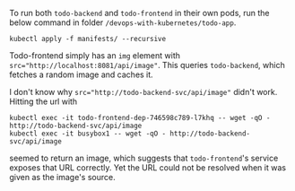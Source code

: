 To run both `todo-backend` and `todo-frontend` in their own pods, run the below command in folder `/devops-with-kubernetes/todo-app`.

```
kubectl apply -f manifests/ --recursive
```

Todo-frontend simply has an `img` element with `src="http://localhost:8081/api/image"`. This queries `todo-backend`, which fetches a random image and caches it.

I don't know why `src="http://todo-backend-svc/api/image"` didn't work. Hitting the url with

```
kubectl exec -it todo-frontend-dep-746598c789-l7khq -- wget -qO - http://todo-backend-svc/api/image
kubectl exec -it busybox1 -- wget -qO - http://todo-backend-svc/api/image
```

seemed to return an image, which suggests that `todo-frontend`'s service exposes that URL correctly. Yet the URL could not be resolved when it was given as the image's source.
